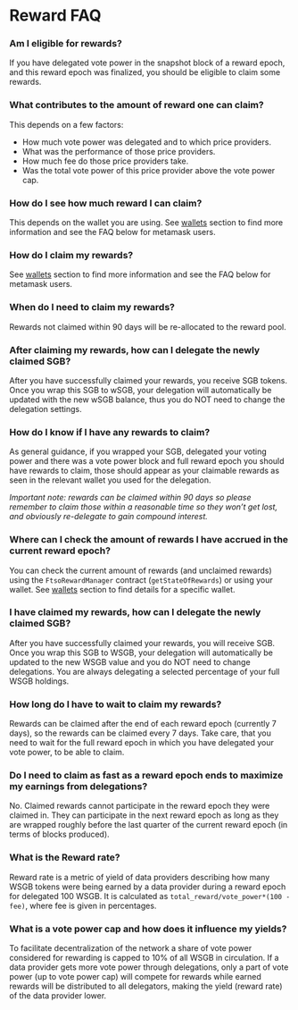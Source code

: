 # Reward FAQ

### Am I eligible for rewards?

If you have delegated vote power in the snapshot block of a reward epoch, and this reward epoch was finalized, you should be eligible to claim some rewards.

### What contributes to the amount of reward one can claim?&#x20;

This depends on a few factors:&#x20;

* How much vote power was delegated and to which price providers.
* What was the performance of those price providers.
* How much fee do those price providers take.
* Was the total vote power of this price provider above the vote power cap.

### How do I see how much reward I can claim?&#x20;

This depends on the wallet you are using. See [wallets](../wallets/ "mention") section to find more information and see the FAQ below for metamask users.

### How do I claim my rewards?

See [wallets](../wallets/ "mention") section to find more information and see the FAQ below for metamask users.

### When do I need to claim my rewards?&#x20;

Rewards not claimed within 90 days will be re-allocated to the reward pool.

### After claiming my rewards, how can I delegate the newly claimed SGB?

After you have successfully claimed your rewards, you receive SGB tokens. Once you wrap this SGB to wSGB, your delegation will automatically be updated with the new wSGB balance, thus you do NOT need to change the delegation settings.

### How do I know if I have any rewards to claim?&#x20;

As general guidance, if you wrapped your SGB, delegated your voting power and there was a vote power block and full reward epoch you should have rewards to claim, those should appear as your claimable rewards as seen in the relevant wallet you used for the delegation.&#x20;

_Important note: rewards can be claimed within 90 days so please remember to claim those within a reasonable time so they won’t get lost, and obviously re-delegate to gain compound interest._&#x20;

### Where can I check the amount of rewards I have accrued in the current reward epoch?&#x20;

You can check the current amount of rewards (and unclaimed rewards) using the `FtsoRewardManager` contract (`getStateOfRewards`) or using your wallet. See [wallets](../wallets/ "mention") section to find details for a specific wallet.

### I have claimed my rewards, how can I delegate the newly claimed SGB?&#x20;

After you have successfully claimed your rewards, you will receive SGB. Once you wrap this SGB to WSGB, your delegation will automatically be updated to the new WSGB value and you do NOT need to change delegations. You are always delegating a selected percentage of your full WSGB holdings.

### How long do I have to wait to claim my rewards?&#x20;

Rewards can be claimed after the end of each reward epoch (currently 7 days), so the rewards can be claimed every 7 days. Take care, that you need to wait for the full reward epoch in which you have delegated your vote power, to be able to claim.

### Do I need to claim as fast as a reward epoch ends to maximize my earnings from delegations?

No. Claimed rewards cannot participate in the reward epoch they were claimed in. They can participate in the next reward epoch as long as they are wrapped roughly before the last quarter of the current reward epoch (in terms of blocks produced).

### What is the Reward rate?

Reward rate is a metric of yield of data providers describing how many WSGB tokens were being earned by a data provider during a reward epoch for delegated 100 WSGB. It is calculated as `total_reward/vote_power*(100 - fee)`, where fee is given in percentages.

### **What is a vote power cap and how does it influence my yields?**

To facilitate decentralization of the network a share of vote power considered for rewarding is capped to 10% of all WSGB in circulation. If a data provider gets more vote power through delegations, only a part of vote power (up to vote power cap) will compete for rewards while earned rewards will be distributed to all delegators, making the yield (reward rate) of the data provider lower.
